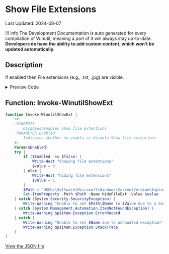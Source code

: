 # Show File Extensions

Last Updated: 2024-08-07


!!! info
     The Development Documentation is auto generated for every compilation of Winutil, meaning a part of it will always stay up-to-date. **Developers do have the ability to add custom content, which won't be updated automatically.**
## Description

If enabled then File extensions (e.g., .txt, .jpg) are visible.

<!-- BEGIN CUSTOM CONTENT -->

<!-- END CUSTOM CONTENT -->

<details>
<summary>Preview Code</summary>

```json
{
  "Content": "Show File Extensions",
  "Description": "If enabled then File extensions (e.g., .txt, .jpg) are visible.",
  "category": "Customize Preferences",
  "panel": "2",
  "Order": "a201_",
  "Type": "Toggle",
  "link": "https://christitustech.github.io/Winutil/dev/tweaks/Customize-Preferences/ShowExt"
}
```

</details>

## Function: Invoke-WinutilShowExt

```powershell
function Invoke-WinutilShowExt {
    <#
    .SYNOPSIS
        Disables/Enables Show file Extentions
    .PARAMETER Enabled
        Indicates whether to enable or disable Show file extentions
    #>
    Param($Enabled)
    try {
        if ($Enabled -eq $false) {
            Write-Host "Showing file extentions"
            $value = 0
        } else {
            Write-Host "hiding file extensions"
            $value = 1
        }
        $Path = "HKCU:\Software\Microsoft\Windows\CurrentVersion\Explorer\Advanced"
        Set-ItemProperty -Path $Path -Name HideFileExt -Value $value
    } catch [System.Security.SecurityException] {
        Write-Warning "Unable to set $Path\$Name to $Value due to a Security Exception"
    } catch [System.Management.Automation.ItemNotFoundException] {
        Write-Warning $psitem.Exception.ErrorRecord
    } catch {
        Write-Warning "Unable to set $Name due to unhandled exception"
        Write-Warning $psitem.Exception.StackTrace
    }
}

```


<!-- BEGIN SECOND CUSTOM CONTENT -->

<!-- END SECOND CUSTOM CONTENT -->


[View the JSON file](https://github.com/ChrisTitusTech/Winutil/tree/main/config/tweaks.json)

